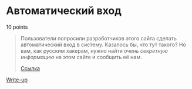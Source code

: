 # Автоматический вход

10 points

> Пользователи попросили разработчиков этого сайта сделать автоматический
> вход в систему. Казалось бы, что тут такого? Но вам, как русским хакерам,
> нужно найти *очень секретную информацию* на этом сайте и сообщить её нам.
> 
> [Ссылка](https://day6.upml.tech/)

[Write-up](WRITEUP.md)
